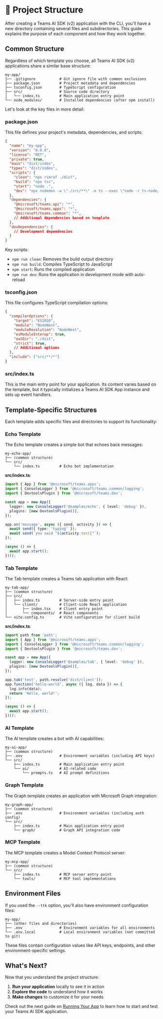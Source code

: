 # 📁 Project Structure

After creating a Teams AI SDK (v2) application with the CLI, you'll have a new directory containing several files and subdirectories. This guide explains the purpose of each component and how they work together.

## Common Structure

Regardless of which template you choose, all Teams AI SDK (v2) applications share a similar base structure:

```
my-app/
├── .gitignore           # Git ignore file with common exclusions
├── package.json         # Project metadata and dependencies
├── tsconfig.json        # TypeScript configuration
├── src/                 # Source code directory
│   └── index.ts         # Main application entry point
└── node_modules/        # Installed dependencies (after npm install)
```

Let's look at the key files in more detail:

### package.json

This file defines your project's metadata, dependencies, and scripts:

```json
{
  "name": "my-app",
  "version": "0.0.0",
  "license": "MIT",
  "private": true,
  "main": "dist/index",
  "types": "dist/index",
  "scripts": {
    "clean": "npx rimraf ./dist",
    "build": "npx tsc",
    "start": "node .",
    "dev": "npx nodemon -w \"./src/**\" -e ts --exec \"node -r ts-node/register -r dotenv/config ./src/index.ts\""
  },
  "dependencies": {
    "@microsoft/teams.api": "*",
    "@microsoft/teams.apps": "*",
    "@microsoft/teams.common": "*",
    // Additional dependencies based on template
  },
  "devDependencies": {
    // Development dependencies
  }
}
```

Key scripts:
- `npm run clean`: Removes the build output directory
- `npm run build`: Compiles TypeScript to JavaScript
- `npm start`: Runs the compiled application
- `npm run dev`: Runs the application in development mode with auto-reload

### tsconfig.json

This file configures TypeScript compilation options:

```json
{
  "compilerOptions": {
    "target": "ES2020",
    "module": "NodeNext",
    "moduleResolution": "NodeNext",
    "esModuleInterop": true,
    "outDir": "./dist",
    "strict": true,
    // Additional options
  },
  "include": ["src/**/*"]
}
```

### src/index.ts

This is the main entry point for your application. Its content varies based on the template, but it typically initializes a Teams AI SDK App instance and sets up event handlers.

## Template-Specific Structures

Each template adds specific files and directories to support its functionality:

### Echo Template

The Echo template creates a simple bot that echoes back messages:

```
my-echo-app/
├── (common structure)
└── src/
    └── index.ts         # Echo bot implementation
```

**src/index.ts**:
```typescript
import { App } from '@microsoft/teams.apps';
import { ConsoleLogger } from '@microsoft/teams.common/logging';
import { DevtoolsPlugin } from '@microsoft/teams.dev';

const app = new App({
  logger: new ConsoleLogger('@samples/echo', { level: 'debug' }),
  plugins: [new DevtoolsPlugin()],
});

app.on('message', async ({ send, activity }) => {
  await send({ type: 'typing' });
  await send(`you said "${activity.text}"`);
});

(async () => {
  await app.start();
})();
```

### Tab Template

The Tab template creates a Teams tab application with React:

```
my-tab-app/
├── (common structure)
├── src/
│   ├── index.ts         # Server-side entry point
│   └── client/          # Client-side React application
│       ├── index.tsx    # Client entry point
│       └── components/  # React components
└── vite.config.ts       # Vite configuration for client build
```

**src/index.ts**:
```typescript
import path from 'path';
import { App } from '@microsoft/teams.apps';
import { ConsoleLogger } from '@microsoft/teams.common/logging';
import { DevtoolsPlugin } from '@microsoft/teams.dev';

const app = new App({
  logger: new ConsoleLogger('@samples/tab', { level: 'debug' }),
  plugins: [new DevtoolsPlugin()],
});

app.tab('test', path.resolve('dist/client'));
app.function('hello-world', async ({ log, data }) => {
  log.info(data);
  return 'Hello, world!';
});

(async () => {
  await app.start();
})();
```

### AI Template

The AI template creates a bot with AI capabilities:

```
my-ai-app/
├── (common structure)
├── .env                 # Environment variables (including API keys)
└── src/
    ├── index.ts         # Main application entry point
    └── ai/              # AI-related code
        └── prompts.ts   # AI prompt definitions
```

### Graph Template

The Graph template creates an application with Microsoft Graph integration:

```
my-graph-app/
├── (common structure)
├── .env                 # Environment variables (including auth config)
└── src/
    ├── index.ts         # Main application entry point
    └── graph/           # Graph API integration code
```

### MCP Template

The MCP template creates a Model Context Protocol server:

```
my-mcp-app/
├── (common structure)
└── src/
    ├── index.ts         # MCP server entry point
    └── tools/           # MCP tool implementations
```

## Environment Files

If you used the `--ttk` option, you'll also have environment configuration files:

```
my-app/
├── (other files and directories)
├── .env                 # Environment variables for all environments
└── .env.local           # Local environment variables (not committed to git)
```

These files contain configuration values like API keys, endpoints, and other environment-specific settings.

## What's Next?

Now that you understand the project structure:

1. **Run your application** locally to see it in action
2. **Explore the code** to understand how it works
3. **Make changes** to customize it for your needs

Check out the next guide on [Running Your App](./3.running-your-app.md) to learn how to start and test your Teams AI SDK application.
